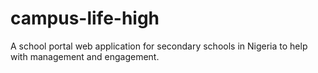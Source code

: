 # campus-life-high
A school portal web application for secondary schools in Nigeria to help with management and engagement.
